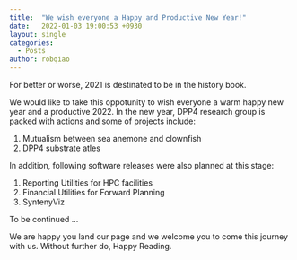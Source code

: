 ```yaml
---
title:  "We wish everyone a Happy and Productive New Year!"
date:   2022-01-03 19:00:53 +0930
layout: single
categories:
  - Posts
author: robqiao
---
```


For better or worse, 2021 is destinated to be in the history book.   

We would like to take this oppotunity to wish everyone a warm happy new year and a productive 2022. In the new year, DPP4 research group is packed with actions and some of projects include: 

1. Mutualism between sea anemone and clownfish
1. DPP4 substrate atles

In addition, following software releases were also planned at this stage:

1. Reporting Utilities for HPC facilities
1. Financial Utilities for Forward Planning
1. SyntenyViz

To be continued ...

We are happy you land our page and we welcome you to come this journey with us. Without further do, Happy Reading. 
